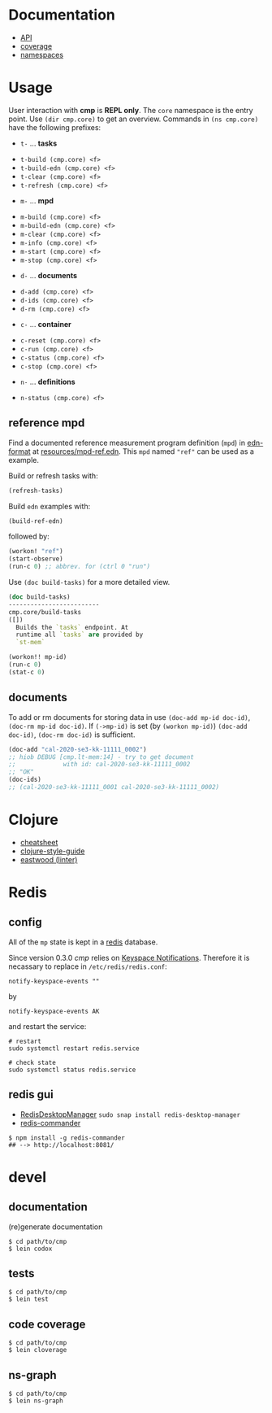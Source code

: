 # Documentation

* [API](./api)
* [coverage](./coverage)
* [namespaces](./graph.png)


# Usage

User interaction with **cmp** is **REPL only**. The `core`
namespace is the entry point. Use `(dir cmp.core)` to get an
overview. Commands in `(ns cmp.core)` have the following prefixes:

* `t-` ... **tasks**
- `t-build (cmp.core) <f>`
- `t-build-edn (cmp.core) <f>`
- `t-clear (cmp.core) <f>`
- `t-refresh (cmp.core) <f>`

* `m-` ... **mpd**
- `m-build (cmp.core) <f>`
- `m-build-edn (cmp.core) <f>`
- `m-clear (cmp.core) <f>`
- `m-info (cmp.core) <f>`
- `m-start (cmp.core) <f>`
- `m-stop (cmp.core) <f>`

* `d-` ... **documents**
- `d-add (cmp.core) <f>`
- `d-ids (cmp.core) <f>`
- `d-rm (cmp.core) <f>`

* `c-` ... **container**
- `c-reset (cmp.core) <f>`
- `c-run (cmp.core) <f>`
- `c-status (cmp.core) <f>`
- `c-stop (cmp.core) <f> `	

* `n-` ... **definitions**
- `n-status (cmp.core) <f>`


## reference mpd

Find a documented reference measurement program definition
(`mpd`) in [edn-format](https://github.com/edn-format/edn) 
at [resources/mpd-ref.edn](../resources/mpd-ref.edn).
This `mpd` named `"ref"` can be used as a example.

Build or refresh tasks with:
```clojure
(refresh-tasks)
```

Build `edn` examples with:

```clojure
(build-ref-edn)
```

followed by:

```clojure
(workon! "ref")
(start-observe)
(run-c 0) ;; abbrev. for (ctrl 0 "run") 
```

Use `(doc build-tasks)` for a more detailed view.

```clojure
(doc build-tasks)
-------------------------
cmp.core/build-tasks
([])
  Builds the `tasks` endpoint. At
  runtime all `tasks` are provided by
  `st-mem` 
```

```clojure
(workon!! mp-id)
(run-c 0)
(stat-c 0)
```

## documents

To add or rm documents for storing data in use
`(doc-add mp-id doc-id)`, `(doc-rm mp-id doc-id)`.
If `(->mp-id)` is set (by `(workon mp-id)`)
`(doc-add doc-id)`, `(doc-rm doc-id)` is sufficient.

```clojure
(doc-add "cal-2020-se3-kk-11111_0002")
;; hiob DEBUG [cmp.lt-mem:14] - try to get document
;;             with id: cal-2020-se3-kk-11111_0002
;; "OK"
(doc-ids)
;; (cal-2020-se3-kk-11111_0001 cal-2020-se3-kk-11111_0002)
```

# Clojure

* [cheatsheet](https://clojure.org/api/cheatsheet)
* [clojure-style-guide](https://github.com/bbatsov/clojure-style-guide)
* [eastwood (linter)](https://github.com/jonase/eastwood)

# Redis
## config

All of the `mp` state is kept in a [redis](https://redis.io) database.

Since version 0.3.0 *cmp* relies on [Keyspace Notifications](https://redis.io/topics/notifications).
Therefore it is necassary to replace in `/etc/redis/redis.conf`:

```shell
notify-keyspace-events ""
```

by

```shell
notify-keyspace-events AK

```

and restart the service:


```shell
# restart
sudo systemctl restart redis.service

# check state
sudo systemctl status redis.service
```

## redis gui

* [RedisDesktopManager](https://github.com/uglide/RedisDesktopManager) `sudo snap install redis-desktop-manager`
* [redis-commander](https://github.com/joeferner/redis-commander)

```shell
$ npm install -g redis-commander
## --> http://localhost:8081/
```

# devel
## documentation

(re)generate documentation

```shell
$ cd path/to/cmp
$ lein codox
```

## tests

```shell
$ cd path/to/cmp
$ lein test
```

## code coverage

```shell
$ cd path/to/cmp
$ lein cloverage
```

## ns-graph

```shell
$ cd path/to/cmp
$ lein ns-graph
```
